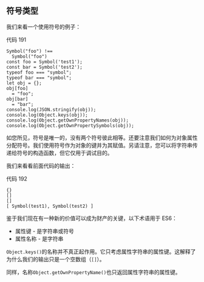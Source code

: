 ## 符号类型

我们来看一个使用符号的例子：

代码 191

```
Symbol("foo") !==
  Symbol("foo")
const foo = Symbol('test1');
const bar = Symbol('test2');
typeof foo === "symbol";
typeof bar === "symbol";
let obj = {};
obj[foo]
  = "foo";
obj[bar]
  = "bar";
console.log(JSON.stringify(obj));
console.log(Object.keys(obj));
console.log(Object.getOwnPropertyNames(obj));
console.log(Object.getOwnPropertySymbols(obj));

```

如您所见，符号是唯一的，没有两个符号彼此相等。还要注意我们如何为对象属性分配符号。我们使用符号作为对象的键并为其赋值。另请注意，您可以将字符串传递给符号的构造函数，但它仅用于调试目的。

我们来看看前面代码的输出：

代码 192

```
{}
[]
[]
[ Symbol(test1), Symbol(test2) ]

```

鉴于我们现在有一种新的价值可以成为财产的关键，以下术语用于 ES6：

*   属性键 - 是字符串或符号
*   属性名称 - 是字符串

`Object.keys()`的名称并不真正起作用。它只考虑属性字符串的属性键。这解释了为什么我们的输出只是一个空数组（`[]`）。

同样，名称`Object.getOwnPropertyName()`也只返回属性字符串的属性键。